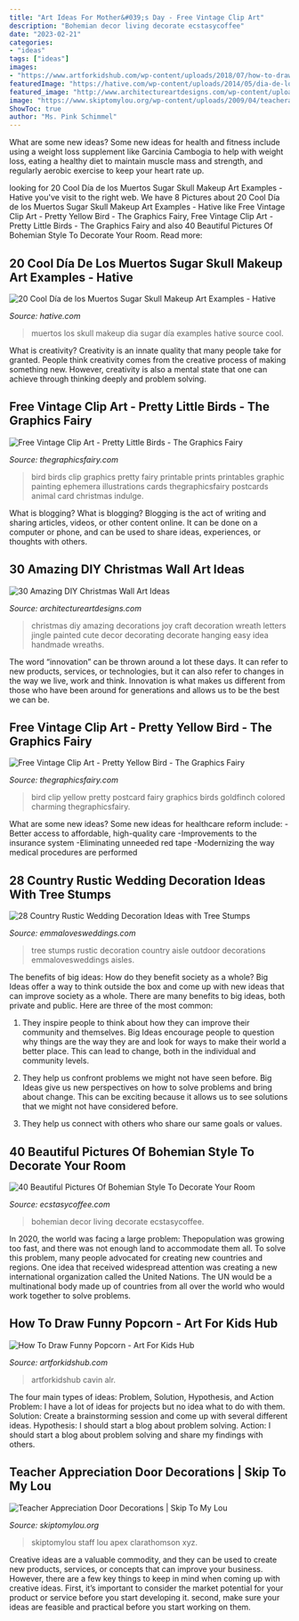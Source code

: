```yaml
---
title: "Art Ideas For Mother&#039;s Day - Free Vintage Clip Art"
description: "Bohemian decor living decorate ecstasycoffee"
date: "2023-02-21"
categories:
- "ideas"
tags: ["ideas"]
images:
- "https://www.artforkidshub.com/wp-content/uploads/2018/07/how-to-draw-popcorn-feature.jpg"
featuredImage: "https://hative.com/wp-content/uploads/2014/05/dia-de-los-muertos/3-dia-de-los-muertos-make-up.jpg"
featured_image: "http://www.architectureartdesigns.com/wp-content/uploads/2013/12/619.jpg"
image: "https://www.skiptomylou.org/wp-content/uploads/2009/04/teacherappreciationdoor6-1.jpg"
ShowToc: true
author: "Ms. Pink Schimmel"
---
```



What are some new ideas?
Some new ideas for health and fitness include using a weight loss supplement like Garcinia Cambogia to help with weight loss, eating a healthy diet to maintain muscle mass and strength, and regularly aerobic exercise to keep your heart rate up.

	

		
looking for 20 Cool Día de los Muertos Sugar Skull Makeup Art Examples - Hative you've visit to the right web. We have 8 Pictures about 20 Cool Día de los Muertos Sugar Skull Makeup Art Examples - Hative like Free Vintage Clip Art - Pretty Yellow Bird - The Graphics Fairy, Free Vintage Clip Art - Pretty Little Birds - The Graphics Fairy and also 40 Beautiful Pictures Of Bohemian Style To Decorate Your Room. Read more:
		
    
## 20 Cool Día De Los Muertos Sugar Skull Makeup Art Examples - Hative

<img loading=lazy src="https://hative.com/wp-content/uploads/2014/05/dia-de-los-muertos/3-dia-de-los-muertos-make-up.jpg" onerror="this.onerror=null;this.src='https://tse1.mm.bing.net/th?id=OIP.-kfyG4ibRBpApSkH-wQciQHaLG&amp;pid=15.1';" alt="20 Cool Día de los Muertos Sugar Skull Makeup Art Examples - Hative">

_Source: hative.com_

>muertos los skull makeup dia sugar día examples hative source cool. 

	

What is creativity?
Creativity is an innate quality that many people take for granted. People think creativity comes from the creative process of making something new. However, creativity is also a mental state that one can achieve through thinking deeply and problem solving.

    
## Free Vintage Clip Art - Pretty Little Birds - The Graphics Fairy

<img loading=lazy src="https://thegraphicsfairy.com/wp-content/uploads/2013/05/birdsgfairy006.jpg" onerror="this.onerror=null;this.src='https://tse2.mm.bing.net/th?id=OIP.CjbdrmdzJYOAcKM55Q5OYAAAAA&amp;pid=15.1';" alt="Free Vintage Clip Art - Pretty Little Birds - The Graphics Fairy">

_Source: thegraphicsfairy.com_

>bird birds clip graphics pretty fairy printable prints printables graphic painting ephemera illustrations cards thegraphicsfairy postcards animal card christmas indulge. 

	

What is blogging?
What is blogging? Blogging is the act of writing and sharing articles, videos, or other content online. It can be done on a computer or phone, and can be used to share ideas, experiences, or thoughts with others.

    
## 30 Amazing DIY Christmas Wall Art Ideas

<img loading=lazy src="http://www.architectureartdesigns.com/wp-content/uploads/2013/12/619.jpg" onerror="this.onerror=null;this.src='https://tse1.mm.bing.net/th?id=OIP.iem4gh_jofXsUMlBHU5XRwHaHd&amp;pid=15.1';" alt="30 Amazing DIY Christmas Wall Art Ideas">

_Source: architectureartdesigns.com_

>christmas diy amazing decorations joy craft decoration wreath letters jingle painted cute decor decorating decorate hanging easy idea handmade wreaths. 

	

The word “innovation” can be thrown around a lot these days. It can refer to new products, services, or technologies, but it can also refer to changes in the way we live, work and think. Innovation is what makes us different from those who have been around for generations and allows us to be the best we can be.

    
## Free Vintage Clip Art - Pretty Yellow Bird - The Graphics Fairy

<img loading=lazy src="https://thegraphicsfairy.com/wp-content/uploads/2013/05/birdyellow006.jpg" onerror="this.onerror=null;this.src='https://tse1.mm.bing.net/th?id=OIP.ewOl6d_OAkegrvAj2uKWGAAAAA&amp;pid=15.1';" alt="Free Vintage Clip Art - Pretty Yellow Bird - The Graphics Fairy">

_Source: thegraphicsfairy.com_

>bird clip yellow pretty postcard fairy graphics birds goldfinch colored charming thegraphicsfairy. 

	

What are some new ideas?
Some new ideas for healthcare reform include: 
-Better access to affordable, high-quality care 
-Improvements to the insurance system 
-Eliminating unneeded red tape 
-Modernizing the way medical procedures are performed

    
## 28 Country Rustic Wedding Decoration Ideas With Tree Stumps

<img loading=lazy src="http://emmalovesweddings.com/wp-content/uploads/2018/03/outdoor-wedding-aisle-decorations-with-tree-stumps.jpg" onerror="this.onerror=null;this.src='https://tse3.mm.bing.net/th?id=OIP.GiTarnES88PxpiGW7Vkl8wHaLI&amp;pid=15.1';" alt="28 Country Rustic Wedding Decoration Ideas with Tree Stumps">

_Source: emmalovesweddings.com_

>tree stumps rustic decoration country aisle outdoor decorations emmalovesweddings aisles. 

	

The benefits of big ideas: How do they benefit society as a whole?
Big Ideas offer a way to think outside the box and come up with new ideas that can improve society as a whole. There are many benefits to big ideas, both private and public. Here are three of the most common: 
1) They inspire people to think about how they can improve their community and themselves. Big Ideas encourage people to question why things are the way they are and look for ways to make their world a better place. This can lead to change, both in the individual and community levels.

2) They help us confront problems we might not have seen before. Big Ideas give us new perspectives on how to solve problems and bring about change. This can be exciting because it allows us to see solutions that we might not have considered before.

3) They help us connect with others who share our same goals or values.

    
## 40 Beautiful Pictures Of Bohemian Style To Decorate Your Room

<img loading=lazy src="https://i1.wp.com/www.ecstasycoffee.com/wp-content/uploads/2016/10/Bohemian-Living-Room-Designs-22.jpg" onerror="this.onerror=null;this.src='https://tse1.mm.bing.net/th?id=OIP.PBDs9qsCahfs_FTGZSj0VwHaJ_&amp;pid=15.1';" alt="40 Beautiful Pictures Of Bohemian Style To Decorate Your Room">

_Source: ecstasycoffee.com_

>bohemian decor living decorate ecstasycoffee. 

	

In 2020, the world was facing a large problem: Thepopulation was growing too fast, and there was not enough land to accommodate them all. To solve this problem, many people advocated for creating new countries and regions. One idea that received widespread attention was creating a new international organization called the United Nations. The UN would be a multinational body made up of countries from all over the world who would work together to solve problems.

    
## How To Draw Funny Popcorn - Art For Kids Hub

<img loading=lazy src="https://www.artforkidshub.com/wp-content/uploads/2018/07/how-to-draw-popcorn-feature.jpg" onerror="this.onerror=null;this.src='https://tse1.mm.bing.net/th?id=OIP.7oE64HW2013pZu7CsN7Z-AHaEJ&amp;pid=15.1';" alt="How To Draw Funny Popcorn - Art For Kids Hub">

_Source: artforkidshub.com_

>artforkidshub cavin alr. 

	

The four main types of ideas: Problem, Solution, Hypothesis, and Action
Problem: I have a lot of ideas for projects but no idea what to do with them.
Solution: Create a brainstorming session and come up with several different ideas.
Hypothesis: I should start a blog about problem solving.
Action: I should start a blog about problem solving and share my findings with others.

    
## Teacher Appreciation Door Decorations | Skip To My Lou

<img loading=lazy src="https://www.skiptomylou.org/wp-content/uploads/2009/04/teacherappreciationdoor6-1.jpg" onerror="this.onerror=null;this.src='https://tse2.mm.bing.net/th?id=OIP.mWQPh92M7gF80-2OKlVBUwAAAA&amp;pid=15.1';" alt="Teacher Appreciation Door Decorations | Skip To My Lou">

_Source: skiptomylou.org_

>skiptomylou staff lou apex clarathomson xyz. 

	

Creative ideas are a valuable commodity, and they can be used to create new products, services, or concepts that can improve your business. However, there are a few key things to keep in mind when coming up with creative ideas. First, it’s important to consider the market potential for your product or service before you start developing it. second, make sure your ideas are feasible and practical before you start working on them.

